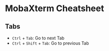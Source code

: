 # MobaXterm Cheatsheet

## Tabs

* `Ctrl` + `Tab`: Go to next Tab
* `Ctrl` + `Shift` + `Tab`: Go to previous Tab
